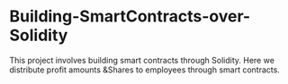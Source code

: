 # Building-SmartContracts-over-Solidity
This project involves building smart contracts through Solidity. Here we distribute profit amounts &amp;Shares to employees through smart contracts.  
